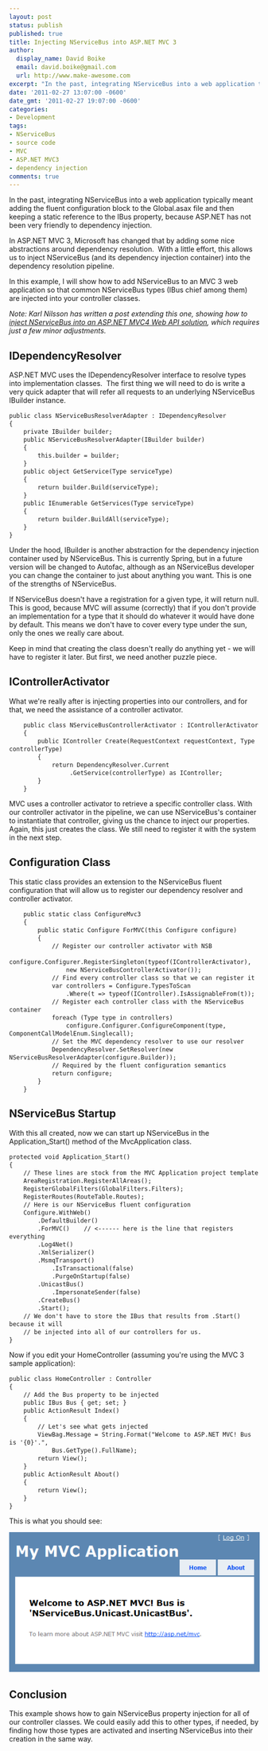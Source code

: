 ```yaml
---
layout: post
status: publish
published: true
title: Injecting NServiceBus into ASP.NET MVC 3
author:
  display_name: David Boike
  email: david.boike@gmail.com
  url: http://www.make-awesome.com
excerpt: "In the past, integrating NServiceBus into a web application typically meant  adding the fluent configuration block to the Global.asax file and then keeping a  static reference to the IBus property, because ASP.NET has not been very friendly  to dependency injection.\r\n\r\nIn ASP.NET MVC 3, Microsoft has changed that by  adding some nice abstractions around dependency resolution.&nbsp; With a little  effort, this allows us to inject NServiceBus (and its dependency injection container)  into the dependency resolution pipeline.\r\n\r\nIn this example, I will show how  to add NServiceBus to an MVC 3 web application so that common NServiceBus types  (IBus chief among them) are injected into your controller classes.\r\nNote: Karl Nilsson has written a post extending this one, showing how  to inject  NServiceBus into an ASP.NET MVC4 Web API solution, which requires just a  few minor adjustments.\r\n"
date: '2011-02-27 13:07:00 -0600'
date_gmt: '2011-02-27 19:07:00 -0600'
categories:
- Development
tags:
- NServiceBus
- source code
- MVC
- ASP.NET MVC3
- dependency injection
comments: true
---
```

In the past, integrating NServiceBus into a web application typically meant adding the fluent configuration block to the Global.asax file and then keeping a static reference to the IBus property, because ASP.NET has not been very friendly to dependency injection.

In ASP.NET MVC 3, Microsoft has changed that by adding some nice abstractions around dependency resolution.  With a little effort, this allows us to inject NServiceBus (and its dependency injection container) into the dependency resolution pipeline.

In this example, I will show how to add NServiceBus to an MVC 3 web application so that common NServiceBus types (IBus chief among them) are injected into your controller classes.

*Note: Karl Nilsson has written a post extending this one, showing how to [inject NServiceBus into an ASP.NET MVC4 Web API solution](http://coderkarl.wordpress.com/2012/03/16/injecting-nservicebus-into-asp-net-webapi/), which requires just a few minor adjustments.*

## IDependencyResolver

 ASP.NET MVC uses the IDependencyResolver interface to resolve types into implementation classes.  The first thing we will need to do is write a very quick adapter that will refer all requests to an underlying NServiceBus IBuilder instance.

    public class NServiceBusResolverAdapter : IDependencyResolver
    {
        private IBuilder builder;
        public NServiceBusResolverAdapter(IBuilder builder)
        {
            this.builder = builder;
        }
        public object GetService(Type serviceType)
        {
            return builder.Build(serviceType);
        }
        public IEnumerable GetServices(Type serviceType)
        {
            return builder.BuildAll(serviceType);
        }
    }

Under the hood, IBuilder is another abstraction for the dependency injection container used by NServiceBus. This is currently Spring, but in a future version will be changed to Autofac, although as an NServiceBus developer you can change the container to just about anything you want. This is one of the strengths of NServiceBus.

If NServiceBus doesn't have a registration for a given type, it will return null. This is good, because MVC will assume (correctly) that if you don't provide an implementation for a type that it should do whatever it would have done by default. This means we don't have to cover every type under the sun, only the ones we really care about.

Keep in mind that creating the class doesn't really do anything yet - we will have to register it later. But first, we need another puzzle piece.

## IControllerActivator

 What we're really after is injecting properties into our controllers, and for that, we need the assistance of a controller activator.

        public class NServiceBusControllerActivator : IControllerActivator
        {
            public IController Create(RequestContext requestContext, Type controllerType)
            {
                return DependencyResolver.Current
                     .GetService(controllerType) as IController;
            }
        }

MVC uses a controller activator to retrieve a specific controller class. With our controller activator in the pipeline, we can use NServiceBus's container to instantiate that controller, giving us the chance to inject our properties. Again, this just creates the class. We still need to register it with the system in the next step.

## Configuration Class

 This static class provides an extension to the NServiceBus fluent configuration that will allow us to register our dependency resolver and controller activator.

        public static class ConfigureMvc3
        {
            public static Configure ForMVC(this Configure configure)
            {
                // Register our controller activator with NSB
                configure.Configurer.RegisterSingleton(typeof(IControllerActivator),
                    new NServiceBusControllerActivator());
                // Find every controller class so that we can register it
                var controllers = Configure.TypesToScan
                    .Where(t => typeof(IController).IsAssignableFrom(t));
                // Register each controller class with the NServiceBus container
                foreach (Type type in controllers)
                    configure.Configurer.ConfigureComponent(type, ComponentCallModelEnum.Singlecall);
                // Set the MVC dependency resolver to use our resolver
                DependencyResolver.SetResolver(new NServiceBusResolverAdapter(configure.Builder));
                // Required by the fluent configuration semantics
                return configure;
            }
        }

## NServiceBus Startup

 With this all created, now we can start up NServiceBus in the Application\_Start() method of the MvcApplication class.

    protected void Application_Start()
    {
        // These lines are stock from the MVC Application project template
        AreaRegistration.RegisterAllAreas();
        RegisterGlobalFilters(GlobalFilters.Filters);
        RegisterRoutes(RouteTable.Routes);
        // Here is our NServiceBus fluent configuration
        Configure.WithWeb()
            .DefaultBuilder()
            .ForMVC()    // <------ here is the line that registers everything
            .Log4Net()
            .XmlSerializer()
            .MsmqTransport()
                .IsTransactional(false)
                .PurgeOnStartup(false)
            .UnicastBus()
                .ImpersonateSender(false)
            .CreateBus()
            .Start();
        // We don't have to store the IBus that results from .Start() because it will
        // be injected into all of our controllers for us.
    }

Now if you edit your HomeController (assuming you're using the MVC 3 sample application):

    public class HomeController : Controller
    {
        // Add the Bus property to be injected
        public IBus Bus { get; set; }
        public ActionResult Index()
        {
            // Let's see what gets injected
            ViewBag.Message = String.Format("Welcome to ASP.NET MVC! Bus is '{0}'.",
                Bus.GetType().FullName);
            return View();
        }
        public ActionResult About()
        {
            return View();
        }
    }

This is what you should see:

![MVC with NServiceBus](/images/MvcScreenshot1.png)

## Conclusion

 This example shows how to gain NServiceBus property injection for all of our controller classes. We could easily add this to other types, if needed, by finding how those types are activated and inserting NServiceBus into their creation in the same way.
